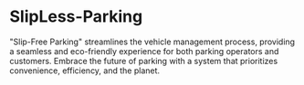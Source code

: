 # SlipLess-Parking
"Slip-Free Parking" streamlines the vehicle management process, providing a seamless and eco-friendly experience for both parking operators and customers. Embrace the future of parking with a system that prioritizes convenience, efficiency, and the planet.
